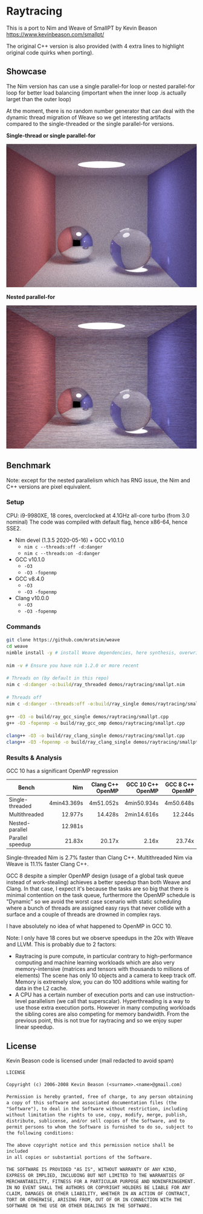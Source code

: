 # Raytracing

This is a port to Nim and Weave of
SmallPT by Kevin Beason https://www.kevinbeason.com/smallpt/

The original C++ version is also provided (with 4 extra lines to highlight original code quirks when porting).

## Showcase

The Nim version has can use a single parallel-for loop
or nested parallel-for loop for better load balancing (important when the inner loop .is actually larget than the outer loop)

At the moment, there is no random number generator that can deal with
the dynamic thread migration of Weave so we get interesting artifacts
compared to the single-threaded or the single parallel-for versions.

**Single-thread or single parallel-for**

![ray_trace_300samples_nim_threaded](ray_trace_300samples_nim_threaded.png)

**Nested parallel-for**

![ray_trace_300samples_nim_nested](ray_trace_300samples_nim_nested.png)

## Benchmark

Note: except for the nested parallelism which has RNG issue,
the Nim and C++ versions are pixel equivalent.

### Setup

CPU: i9-9980XE, 18 cores, overclocked at 4.1GHz all-core turbo (from 3.0 nominal)
The code was compiled with default flag, hence x86-64, hence SSE2.

- Nim devel (1.3.5 2020-05-16) + GCC v10.1.0
  - `nim c --threads:off -d:danger`
  - `nim c --threads:on -d:danger`
- GCC v10.1.0
  - `-O3`
  - `-O3 -fopenmp`
- GCC v8.4.0
  - `-O3`
  - `-O3 -fopenmp`
- Clang v10.0.0
  - `-O3`
  - `-O3 -fopenmp`

### Commands


```bash
git clone https://github.com/mratsim/weave
cd weave
nimble install -y # install Weave dependencies, here synthesis, overwriting if asked.

nim -v # Ensure you have nim 1.2.0 or more recent

# Threads on (by default in this repo)
nim c -d:danger -o:build/ray_threaded demos/raytracing/smallpt.nim

# Threads off
nim c -d:danger --threads:off -o:build/ray_single demos/raytracing/smallpt.nim

g++ -O3 -o build/ray_gcc_single demos/raytracing/smallpt.cpp
g++ -O3 -fopenmp -o build/ray_gcc_omp demos/raytracing/smallpt.cpp

clang++ -O3 -o build/ray_clang_single demos/raytracing/smallpt.cpp
clang++ -O3 -fopenmp -o build/ray_clang_single demos/raytracing/smallpt.cpp
```

### Results & Analysis

GCC 10 has a significant OpenMP regression

|      Bench       |     Nim     | Clang C++ OpenMP | GCC 10 C++ OpenMP | GCC 8 C++ OpenMP |
| ---------------- | ----------: | ---------------: | ----------------: | ---------------: |
| Single-threaded  | 4min43.369s |        4m51.052s |       4min50.934s |        4m50.648s |
| Multithreaded    |     12.977s |          14.428s |       2min14.616s |          12.244s |
| Nested-parallel  |     12.981s |                  |                   |                  |
| Parallel speedup |      21.83x |           20.17x |             2.16x |           23.74x |

Single-threaded Nim is 2.7% faster than Clang C++.
Multithreaded Nim via Weave is 11.1% faster Clang C++.

GCC 8 despite a simpler OpenMP design (usage of a global task queue instead of work-stealing)
achieves a better speedup than both Weave and Clang.
In that case, I expect it's because the tasks are so big that there is minimal contention
on the task queue, furthermore the OpenMP schedule is "Dynamic" so we avoid the worst case scenario
with static scheduling where a bunch of threads are assigned easy rays that never collide with a surface
and a couple of threads are drowned in complex rays.

I have absolutely no idea of what happened to OpenMP in GCC 10.

Note: I only have 18 cores but we observe speedups in the 20x
with Weave and LLVM. This is probably due to 2 factors:
- Raytracing is pure compute, in particular contrary to high-performance computing
  and machine learning workloads which are also very memory-intensive (matrices and tensors with thousands to millions of elements)
  The scene has only 10 objects and a camera to keep track off.
  Memory is extremely slow, you can do 100 additions while waiting for data
  in the L2 cache.
- A CPU has a certain number of execution ports and can use instruction-level parallelism (we call that superscalar). Hyperthreading is a way to
  use those extra execution ports. However in many computing workloads
  the sibling cores are also competing for memory bandwidth.
  From the previous point, this is not true for raytracing
  and so we enjoy super linear speedup.

## License

Kevin Beason code is licensed under (mail redacted to avoid spam)

```
LICENSE

Copyright (c) 2006-2008 Kevin Beason (<surname>.<name>@gmail.com)

Permission is hereby granted, free of charge, to any person obtaining
a copy of this software and associated documentation files (the
"Software"), to deal in the Software without restriction, including
without limitation the rights to use, copy, modify, merge, publish,
distribute, sublicense, and/or sell copies of the Software, and to
permit persons to whom the Software is furnished to do so, subject to
the following conditions:

The above copyright notice and this permission notice shall be included
in all copies or substantial portions of the Software.

THE SOFTWARE IS PROVIDED "AS IS", WITHOUT WARRANTY OF ANY KIND,
EXPRESS OR IMPLIED, INCLUDING BUT NOT LIMITED TO THE WARRANTIES OF
MERCHANTABILITY, FITNESS FOR A PARTICULAR PURPOSE AND NONINFRINGEMENT.
IN NO EVENT SHALL THE AUTHORS OR COPYRIGHT HOLDERS BE LIABLE FOR ANY
CLAIM, DAMAGES OR OTHER LIABILITY, WHETHER IN AN ACTION OF CONTRACT,
TORT OR OTHERWISE, ARISING FROM, OUT OF OR IN CONNECTION WITH THE
SOFTWARE OR THE USE OR OTHER DEALINGS IN THE SOFTWARE.
```
